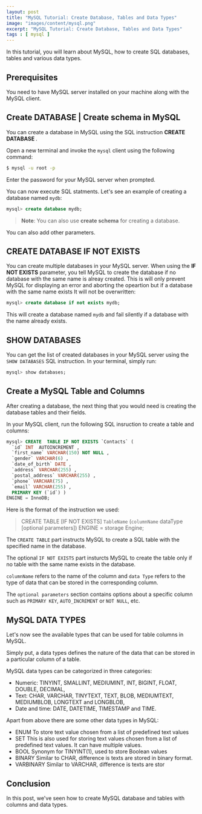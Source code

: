 ```yaml
---
layout: post
title: "MySQL Tutorial: Create Database, Tables and Data Types"
image: "images/content/mysql.png"
excerpt: "MySQL Tutorial: Create Database, Tables and Data Types" 
tags : [ mysql ]
---
```


In this tutorial, you will learn about MySQL, how to create SQL databases, tables and various data types.


## Prerequisites

You need to have MySQL server installed on your machine along with the MySQL client.

## Create DATABASE | Create schema in MySQL

You can create a database in MySQL using the SQL instruction **CREATE DATABASE <name>**.

Open a new terminal and invoke the `mysql` client using the following command:

```bash
$ mysql -u root -p
``` 

Enter the password for your MySQL server when prompted. 

You can now execute SQL statments. Let's see an example of creating a database named `mydb`:

```SQL
mysql> create database mydb;
```

> **Note**: You can also use **create schema** for creating a database.

You can also add other parameters. 

## CREATE DATABASE IF NOT EXISTS

You can create multiple databases in your MySQL server. When using the **IF NOT EXISTS** parameter, you tell MySQL to create the database if no database with the same name is alreay created. This is will only prevent MySQL for displaying an error and aborting the opeartion but if a database with the same name exists It will not be overwritten:

```SQL
mysql> create database if not exists mydb;
```

This will create a database named `mydb` and fail silently if a database with the name already exists.

## SHOW DATABASES

You can get the list of created databases in your MySQL server using the `SHOW DATABASES` SQL instruction. In your terminal, simply run:

```sql
mysql> show databases;
```

## Create a MySQL Table and Columns

After creating a database, the next thing that you would need is creating the database tables and their fields.


In your MySQL client, run the following SQL insruction to create a table and columns:

```sql
mysql> CREATE  TABLE IF NOT EXISTS `Contacts` (
  `id` INT  AUTOINCREMENT ,
  `first_name` VARCHAR(150) NOT NULL ,
  `gender` VARCHAR(6) ,
  `date_of_birth` DATE ,
  `address` VARCHAR(255) ,
  `postal_address` VARCHAR(255) ,
  `phone` VARCHAR(75) ,
  `email` VARCHAR(255) ,
  PRIMARY KEY (`id`) )
ENGINE = InnoDB;
```

Here is the format of the instruction we used:

>CREATE  TABLE [IF NOT EXISTS] `TableName` (`columnName` dataType [optional parameters]) ENGINE = storage Engine; 

The `CREATE TABLE` part instructs MySQL to create a SQL table with the specified name in the database.

The optional `IF NOT EXISTS` part insturcts MySQL to create the table only if no table with the same name exists in the database.

`columnName` refers to the name of the column and `data Type` refers to the type of data that can be stored in the corresponding column.

The `optional parameters` section contains options about a specific column such as `PRIMARY KEY`, `AUTO_INCREMENT`  or `NOT NULL`, etc.



## MySQL DATA TYPES

Let's now see the available types that can be used for table columns in MySQL.

Simply put, a data types defines the nature of the data that can be stored in a particular column of a table.

MySQL data types can be categorized in three categories:

- Numeric: TINYINT, SMALLINT, MEDIUMINT, INT, BIGINT, FLOAT, DOUBLE, DECIMAL,
- Text: CHAR, VARCHAR, TINYTEXT, TEXT, BLOB, MEDIUMTEXT, MEDIUMBLOB, LONGTEXT and LONGBLOB,
- Date and time: DATE, DATETIME, TIMESTAMP and TIME.

Apart from above there are some other data types in MySQL:

- ENUM	To store text value chosen from a list of predefined text values
- SET	This is also used for storing text values chosen from a list of predefined text values. It can have multiple values.
- BOOL	Synonym for TINYINT(1), used to store Boolean values
- BINARY	Similar to CHAR, difference is texts are stored in binary format.
- VARBINARY	Similar to VARCHAR, difference is texts are stor

## Conclusion

In this post, we've seen how to create MySQL database and tables with columns and data types.










